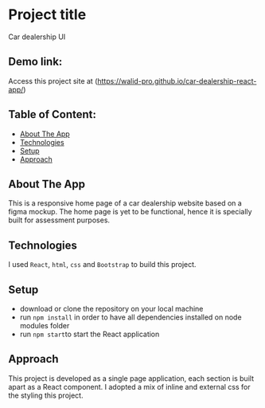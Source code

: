 # Project title
Car dealership UI

## Demo link:
Access this project site at (https://walid-pro.github.io/car-dealership-react-app/)

## Table of Content:

- [About The App](#about-the-app)
- [Technologies](#technologies)
- [Setup](#setup)
- [Approach](#approach)


## About The App
This is a responsive home page of a car dealership website based on a figma mockup.
The home page is yet to be functional, hence it is specially built for assessment purposes.


## Technologies
I used `React`, `html`, `css` and `Bootstrap` to build this project.

## Setup
- download or clone the repository on your local machine
- run `npm install` in order to have all dependencies installed on node modules folder
- run `npm start`to start the React application

## Approach
This project is developed as a single page application, each section is built apart as a React component.
I adopted a mix of inline and external css for the styling this project.
